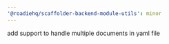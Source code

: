 ```yaml
---
'@roadiehq/scaffolder-backend-module-utils': minor
---
```


add support to handle multiple documents in yaml file
